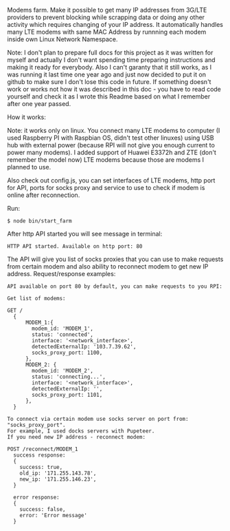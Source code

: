 Modems farm. Make it possible to get many IP addresses from 3G/LTE providers to prevent blocking while scrapping data or doing any other activity which requires changing of your IP address. It automatically handles many LTE modems with same MAC Address by runnning each modem inside own Linux Network Namespace.

Note:
I don't plan to prepare full docs for this project as it was written for myself and actually I don't want spending time preparing instructions and making it ready for everybody. Also I can't garanty that it still works, as I was running it last time one year ago and just now decided to put it on github to make sure I don't lose this code in future. If something doesn't work or works not how it was described in this doc - you have to read code yourself and check it as I wrote this Readme based on what I remember after one year passed.


How it works:

Note: it works only on linux.
You connect many LTE modems to computer (I used Raspberry PI with Raspbian OS, didn't test other linuxes) using USB hub with external power (because RPI will not give you enough current to power many modems).
I added support of Huawei E3372h and ZTE (don't remember the model now) LTE modems because those are modems I planned to use.

Also check out config.js, you can set interfaces of LTE modems, http port for API, ports for socks proxy and service to use to check if modem is online after reconnection.

Run:

```
$ node bin/start_farm
```

After http API started you will see message in terminal:
```
HTTP API started. Available on http port: 80
```

The API will give you list of socks proxies that you can use to make requests from certain modem and also ability to reconnect modem to get new IP address.
Request/response examples:
```
API available on port 80 by default, you can make requests to you RPI:

Get list of modems:

GET /
  {
      MODEM_1:{
        modem_id: 'MODEM_1',
        status: 'connected',
        interface: '<network_interface>',
        detectedExternalIp: '103.7.39.62',
        socks_proxy_port: 1100,
      },
      MODEM_2: {
        modem_id: 'MODEM_2',
        status: 'connecting...',
        interface: '<network_interface>',
        detectedExternalIp: '',
        socks_proxy_port: 1101,
      },
  }

To connect via certain modem use socks server on port from: "socks_proxy_port".
For example, I used docks servers with Pupeteer.
If you need new IP address - reconnect modem:

POST /reconnect/MODEM_1
  success response:
  {
    success: true,
    old_ip: '171.255.143.78',
    new_ip: '171.255.146.23',
  }
  
  error response:
  {
    success: false,
    error: 'Error message'
  }

```
